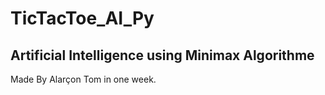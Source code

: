 # TicTacToe_AI_Py
## Artificial Intelligence using Minimax Algorithme




Made By Alarçon Tom in one week.
